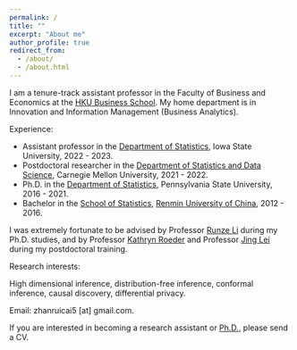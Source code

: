 ```yaml
---
permalink: /
title: ""
excerpt: "About me"
author_profile: true
redirect_from: 
  - /about/
  - /about.html
---
```




I am a tenure-track assistant professor in the Faculty of Business and Economics at the [HKU Business School](https://www.hkubs.hku.hk/glocal/). My home department is in Innovation and Information Management (Business Analytics).

Experience:

- Assistant professor in the [Department of Statistics](https://www.stat.iastate.edu/), Iowa State University, 2022 - 2023. 
- Postdoctoral researcher in the  [Department of Statistics and Data Science](http://stat.cmu.edu/), Carnegie Mellon University, 2021 - 2022.
- Ph.D. in the [Department of Statistics](https://science.psu.edu/stat), Pennsylvania State University, 2016 - 2021.
- Bachelor in the [School of Statistics](http://stat.ruc.edu.cn/), [Renmin University of China](https://www.ruc.edu.cn/), 2012 - 2016.

I was extremely fortunate to be advised by Professor [Runze Li](http://www.personal.psu.edu/ril4/) during my Ph.D. studies, and by Professor  [Kathryn Roeder](http://www.stat.cmu.edu/~roeder/) and Professor [Jing Lei](http://www.stat.cmu.edu/~jinglei/index.shtml) during my postdoctoral training.


Research interests:

High dimensional inference, distribution-free inference, conformal inference, causal discovery, differential privacy.

Email: zhanruicai5 [at] gmail.com.

If you are interested in becoming a research assistant or [Ph.D.](https://phd.hkubs.hku.hk//), please send a CV.

